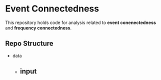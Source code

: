 # Event Connectedness

This repository holds code for analysis related to **event conenectedness** and **frequency connectedness**.


## Repo Structure

- data
  - input
    - 